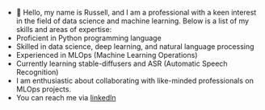 - 👋 Hello, my name is Russell, and I am a professional with a keen interest in the field of data science and machine learning. Below is a list of my skills and areas of expertise:
- Proficient in Python programming language  
- Skilled in data science, deep learning, and natural language processing  
- Experienced in MLOps (Machine Learning Operations)  
- Currently learning stable-diffusers and ASR (Automatic Speech Recognition)  
- I am enthusiastic about collaborating with like-minded professionals on MLOps projects.  
- You can reach me via [linkedln](https://www.linkedin.com/in/rcaliskan/)
  

<!---
russell-ai/russell-ai is a ✨ special ✨ repository because its `README.md` (this file) appears on your GitHub profile.
You can click the Preview link to take a look at your changes.
--->
